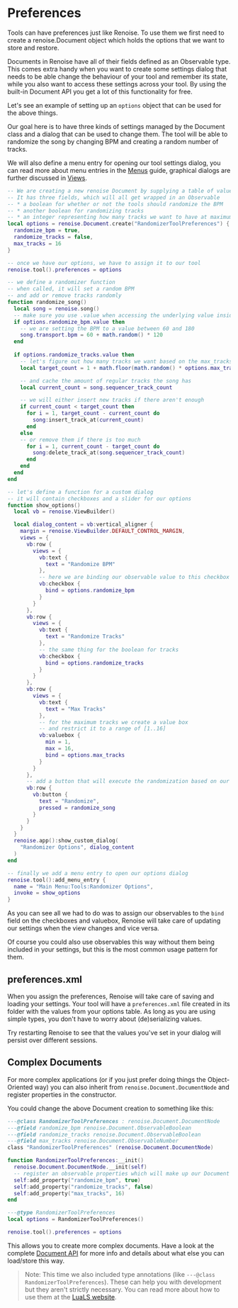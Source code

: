 # Preferences

Tools can have preferences just like Renoise. To use them we first need to create a renoise.Document object which holds the options that we want to store and restore. 

Documents in Renoise have all of their fields defined as an Observable type. This comes extra handy when you want to create some settings dialog that needs to be able change the behaviour of your tool and remember its state, while you also want to access these settings across your tool. By using the built-in Document API you get a lot of this functionality for free.

Let's see an example of setting up an `options` object that can be used for the above things. 

Our goal here is to have three kinds of settings managed by the Document class and a dialog that can be used to change them. The tool will be able to randomize the song by changing BPM and creating a random number of tracks. 

We will also define a menu entry for opening our tool settings dialog, you can read more about menu entries in the [Menus](menus.md) guide, graphical dialogs are further discussed in [Views](views.md).

```lua
-- We are creating a new renoise Document by supplying a table of values.
-- It has three fields, which will all get wrapped in an Observable
-- * a boolean for whether or not the tools should randomize the BPM
-- * another boolean for randomizing tracks
-- * an integer representing how many tracks we want to have at maximum
local options = renoise.Document.create("RandomizerToolPreferences") {
  randomize_bpm = true,
  randomize_tracks = false,
  max_tracks = 16
}

-- once we have our options, we have to assign it to our tool
renoise.tool().preferences = options

-- we define a randomizer function
-- when called, it will set a random BPM
-- and add or remove tracks randomly
function randomize_song()
  local song = renoise.song()
  -- make sure you use .value when accessing the underlying value inside Observables
  if options.randomize_bpm.value then
    -- we are setting the BPM to a value between 60 and 180
    song.transport.bpm = 60 + math.random() * 120
  end
  
  if options.randomize_tracks.value then
    -- let's figure out how many tracks we want based on the max_tracks option
    local target_count = 1 + math.floor(math.random() * options.max_tracks.value)

    -- and cache the amount of regular tracks the song has
    local current_count = song.sequencer_track_count

    -- we will either insert new tracks if there aren't enough
    if current_count < target_count then
      for i = 1, target_count - current_count do
        song:insert_track_at(current_count)
      end
    else
    -- or remove them if there is too much
      for i = 1, current_count - target_count do
        song:delete_track_at(song.sequencer_track_count)
      end
    end
  end
end

-- let's define a function for a custom dialog 
-- it will contain checkboxes and a slider for our options
function show_options()
  local vb = renoise.ViewBuilder()

  local dialog_content = vb:vertical_aligner {
    margin = renoise.ViewBuilder.DEFAULT_CONTROL_MARGIN,
    views = {
      vb:row {
        views = {
          vb:text {
            text = "Randomize BPM"
          },
          -- here we are binding our observable value to this checkbox
          vb:checkbox {
            bind = options.randomize_bpm
          }
        }
      },
      vb:row {
        views = {
          vb:text {
            text = "Randomize Tracks"
          },
          -- the same thing for the boolean for tracks
          vb:checkbox {
            bind = options.randomize_tracks
          }
        }
      },
      vb:row {
        views = {
          vb:text {
            text = "Max Tracks"
          },
          -- for the maximum tracks we create a value box 
          -- and restrict it to a range of [1..16]
          vb:valuebox {
            min = 1,
            max = 16,
            bind = options.max_tracks
          }
        }
      },
      -- add a button that will execute the randomization based on our options
      vb:row {
        vb:button {
          text = "Randomize",
          pressed = randomize_song
        }
      }
    }
  }
  renoise.app():show_custom_dialog(
    "Randomizer Options", dialog_content
  )
end

-- finally we add a menu entry to open our options dialog
renoise.tool():add_menu_entry {
  name = "Main Menu:Tools:Randomizer Options",
  invoke = show_options
}

```

As you can see all we had to do was to assign our observables to the `bind` field on the checkboxes and valuebox, Renoise will take care of updating our settings when the view changes and vice versa.

Of course you could also use observables this way without them being included in your settings, but this is the most common usage pattern for them.

## preferences.xml

When you assign the preferences, Renoise will take care of saving and loading your settings. Your tool will have a `preferences.xml` file created in its folder with the values from your options table. As long as you are using simple types, you don't have to worry about (de)serializing values. 

Try restarting Renoise to see that the values you've set in your dialog will persist over different sessions.

## Complex Documents

For more complex applications (or if you just prefer doing things the Object-Oriented way) you can also inherit from `renoise.Document.DocumentNode` and register properties in the constructor.

You could change the above Document creation to something like this:

```lua
---@class RandomizerToolPreferences : renoise.Document.DocumentNode
---@field randomize_bpm renoise.Document.ObservableBoolean
---@field randomize_tracks renoise.Document.ObservableBoolean
---@field max_tracks renoise.Document.ObservableNumber
class "RandomizerToolPreferences" (renoise.Document.DocumentNode)

function RandomizerToolPreferences:__init()
  renoise.Document.DocumentNode.__init(self)
  -- register an observable properties which will make up our Document
  self:add_property("randomize_bpm", true)
  self:add_property("randomize_tracks", false)
  self:add_property("max_tracks", 16)
end

---@type RandomizerToolPreferences
local options = RandomizerToolPreferences()

renoise.tool().preferences = options
```

This allows you to create more complex documents. Have a look at the complete [Document API](https://github.com/renoise/definitions/blob/main/library/renoise/document.lua) for more info and details about what else you can load/store this way.

> Note: This time we also included type annotations (like `---@class RandomizerToolPreferences`). These can help you with development but they aren't strictly necessary. You can read more about how to use them at the [LuaLS website](https://luals.github.io/).